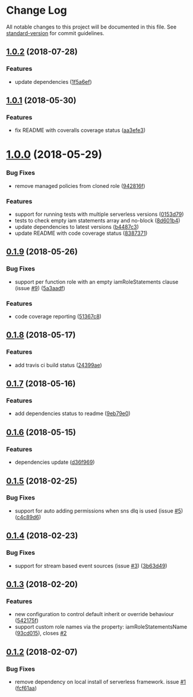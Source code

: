 # Change Log

All notable changes to this project will be documented in this file. See [standard-version](https://github.com/conventional-changelog/standard-version) for commit guidelines.

<a name="1.0.2"></a>
## [1.0.2](https://github.com/functionalone/serverless-iam-roles-per-function/compare/v1.0.1...v1.0.2) (2018-07-28)


### Features

* update dependencies ([1f5a6ef](https://github.com/functionalone/serverless-iam-roles-per-function/commit/1f5a6ef))



<a name="1.0.1"></a>
## [1.0.1](https://github.com/functionalone/serverless-iam-roles-per-function/compare/v1.0.0...v1.0.1) (2018-05-30)


### Features

* fix README with coveralls coverage status ([aa3efe3](https://github.com/functionalone/serverless-iam-roles-per-function/commit/aa3efe3))



<a name="1.0.0"></a>
# [1.0.0](https://github.com/functionalone/serverless-iam-roles-per-function/compare/v0.1.9...v1.0.0) (2018-05-29)


### Bug Fixes

* remove managed policies from cloned role ([942816f](https://github.com/functionalone/serverless-iam-roles-per-function/commit/942816f))


### Features

* support for running tests with multiple serverless versions ([0153d79](https://github.com/functionalone/serverless-iam-roles-per-function/commit/0153d79))
* tests to check empty iam statements array and no-block ([8d601b4](https://github.com/functionalone/serverless-iam-roles-per-function/commit/8d601b4))
* update dependencies to latest versions ([b4487c3](https://github.com/functionalone/serverless-iam-roles-per-function/commit/b4487c3))
* update README with code coverage status ([8387371](https://github.com/functionalone/serverless-iam-roles-per-function/commit/8387371))



<a name="0.1.9"></a>
## [0.1.9](https://github.com/functionalone/serverless-iam-roles-per-function/compare/v0.1.8...v0.1.9) (2018-05-26)


### Bug Fixes

* support per function role with an empty iamRoleStatements clause (issue [#9](https://github.com/functionalone/serverless-iam-roles-per-function/issues/9)) ([5a3aadf](https://github.com/functionalone/serverless-iam-roles-per-function/commit/5a3aadf))


### Features

* code coverage reporting ([51367c8](https://github.com/functionalone/serverless-iam-roles-per-function/commit/51367c8))



<a name="0.1.8"></a>
## [0.1.8](https://github.com/functionalone/serverless-iam-roles-per-function/compare/v0.1.7...v0.1.8) (2018-05-17)


### Features

* add travis ci build status ([24399ae](https://github.com/functionalone/serverless-iam-roles-per-function/commit/24399ae))



<a name="0.1.7"></a>
## [0.1.7](https://github.com/functionalone/serverless-iam-roles-per-function/compare/v0.1.6...v0.1.7) (2018-05-16)


### Features

* add dependencies status to readme ([9eb79e0](https://github.com/functionalone/serverless-iam-roles-per-function/commit/9eb79e0))



<a name="0.1.6"></a>
## [0.1.6](https://github.com/functionalone/serverless-iam-roles-per-function/compare/v0.1.5...v0.1.6) (2018-05-15)


### Features

* dependencies update ([d36f969](https://github.com/functionalone/serverless-iam-roles-per-function/commit/d36f969))



<a name="0.1.5"></a>
## [0.1.5](https://github.com/functionalone/serverless-iam-roles-per-function/compare/v0.1.4...v0.1.5) (2018-02-25)


### Bug Fixes

* support for auto adding permissions when sns dlq is used (issue [#5](https://github.com/functionalone/serverless-iam-roles-per-function/issues/5)) ([c4c89d6](https://github.com/functionalone/serverless-iam-roles-per-function/commit/c4c89d6))



<a name="0.1.4"></a>
## [0.1.4](https://github.com/functionalone/serverless-iam-roles-per-function/compare/v0.1.3...v0.1.4) (2018-02-23)


### Bug Fixes

* support for stream based event sources (issue [#3](https://github.com/functionalone/serverless-iam-roles-per-function/issues/3)) ([3b63d49](https://github.com/functionalone/serverless-iam-roles-per-function/commit/3b63d49))



<a name="0.1.3"></a>
## [0.1.3](https://github.com/functionalone/serverless-iam-roles-per-function/compare/v0.1.2...v0.1.3) (2018-02-20)


### Features

* new configuration to control default inherit or override behaviour ([542175f](https://github.com/functionalone/serverless-iam-roles-per-function/commit/542175f))
* support custom role names via the property: iamRoleStatementsName ([93cd015](https://github.com/functionalone/serverless-iam-roles-per-function/commit/93cd015)), closes [#2](https://github.com/functionalone/serverless-iam-roles-per-function/issues/2)



<a name="0.1.2"></a>
## [0.1.2](https://github.com/functionalone/serverless-iam-roles-per-function/compare/v0.1.1...v0.1.2) (2018-02-07)


### Bug Fixes

* remove dependency on local install of serverless framework. issue [#1](https://github.com/functionalone/serverless-iam-roles-per-function/issues/1) ([fcf61aa](https://github.com/functionalone/serverless-iam-roles-per-function/commit/fcf61aa))
